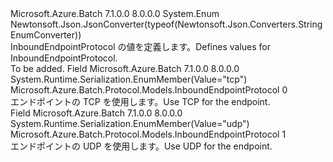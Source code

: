 <Type Name="InboundEndpointProtocol" FullName="Microsoft.Azure.Batch.Protocol.Models.InboundEndpointProtocol">
  <TypeSignature Language="C#" Value="public enum InboundEndpointProtocol" />
  <TypeSignature Language="ILAsm" Value=".class public auto ansi sealed InboundEndpointProtocol extends System.Enum" />
  <TypeSignature Language="DocId" Value="T:Microsoft.Azure.Batch.Protocol.Models.InboundEndpointProtocol" />
  <TypeSignature Language="VB.NET" Value="Public Enum InboundEndpointProtocol" />
  <TypeSignature Language="F#" Value="type InboundEndpointProtocol = " />
  <AssemblyInfo>
    <AssemblyName>Microsoft.Azure.Batch</AssemblyName>
    <AssemblyVersion>7.1.0.0</AssemblyVersion>
    <AssemblyVersion>8.0.0.0</AssemblyVersion>
  </AssemblyInfo>
  <Base>
    <BaseTypeName>System.Enum</BaseTypeName>
  </Base>
  <Attributes>
    <Attribute>
      <AttributeName>Newtonsoft.Json.JsonConverter(typeof(Newtonsoft.Json.Converters.StringEnumConverter))</AttributeName>
    </Attribute>
  </Attributes>
  <Docs>
    <summary>
            <span data-ttu-id="d0313-101">InboundEndpointProtocol の値を定義します。</span><span class="sxs-lookup"><span data-stu-id="d0313-101">Defines values for InboundEndpointProtocol.</span></span>
            </summary>
    <remarks>To be added.</remarks>
  </Docs>
  <Members>
    <Member MemberName="Tcp">
      <MemberSignature Language="C#" Value="Tcp" />
      <MemberSignature Language="ILAsm" Value=".field public static literal valuetype Microsoft.Azure.Batch.Protocol.Models.InboundEndpointProtocol Tcp = int32(0)" />
      <MemberSignature Language="DocId" Value="F:Microsoft.Azure.Batch.Protocol.Models.InboundEndpointProtocol.Tcp" />
      <MemberSignature Language="VB.NET" Value="Tcp" />
      <MemberSignature Language="F#" Value="Tcp = 0" Usage="Microsoft.Azure.Batch.Protocol.Models.InboundEndpointProtocol.Tcp" />
      <MemberType>Field</MemberType>
      <AssemblyInfo>
        <AssemblyName>Microsoft.Azure.Batch</AssemblyName>
        <AssemblyVersion>7.1.0.0</AssemblyVersion>
        <AssemblyVersion>8.0.0.0</AssemblyVersion>
      </AssemblyInfo>
      <Attributes>
        <Attribute>
          <AttributeName>System.Runtime.Serialization.EnumMember(Value="tcp")</AttributeName>
        </Attribute>
      </Attributes>
      <ReturnValue>
        <ReturnType>Microsoft.Azure.Batch.Protocol.Models.InboundEndpointProtocol</ReturnType>
      </ReturnValue>
      <MemberValue>0</MemberValue>
      <Docs>
        <summary>
            <span data-ttu-id="d0313-102">エンドポイントの TCP を使用します。</span><span class="sxs-lookup"><span data-stu-id="d0313-102">Use TCP for the endpoint.</span></span>
            </summary>
      </Docs>
    </Member>
    <Member MemberName="Udp">
      <MemberSignature Language="C#" Value="Udp" />
      <MemberSignature Language="ILAsm" Value=".field public static literal valuetype Microsoft.Azure.Batch.Protocol.Models.InboundEndpointProtocol Udp = int32(1)" />
      <MemberSignature Language="DocId" Value="F:Microsoft.Azure.Batch.Protocol.Models.InboundEndpointProtocol.Udp" />
      <MemberSignature Language="VB.NET" Value="Udp" />
      <MemberSignature Language="F#" Value="Udp = 1" Usage="Microsoft.Azure.Batch.Protocol.Models.InboundEndpointProtocol.Udp" />
      <MemberType>Field</MemberType>
      <AssemblyInfo>
        <AssemblyName>Microsoft.Azure.Batch</AssemblyName>
        <AssemblyVersion>7.1.0.0</AssemblyVersion>
        <AssemblyVersion>8.0.0.0</AssemblyVersion>
      </AssemblyInfo>
      <Attributes>
        <Attribute>
          <AttributeName>System.Runtime.Serialization.EnumMember(Value="udp")</AttributeName>
        </Attribute>
      </Attributes>
      <ReturnValue>
        <ReturnType>Microsoft.Azure.Batch.Protocol.Models.InboundEndpointProtocol</ReturnType>
      </ReturnValue>
      <MemberValue>1</MemberValue>
      <Docs>
        <summary>
            <span data-ttu-id="d0313-103">エンドポイントの UDP を使用します。</span><span class="sxs-lookup"><span data-stu-id="d0313-103">Use UDP for the endpoint.</span></span>
            </summary>
      </Docs>
    </Member>
  </Members>
</Type>